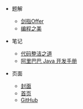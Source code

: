 * 题解
  * [剑指Offer](docs/coding-interview.md)
  * [编程之美](docs/the-beauty-of-programming.md)

* 笔记
  * [代码整洁之道](docs/clean-code.md)
  * [阿里巴巴 Java 开发手册](docs/effective-coding.md)

* 页面
  * [封面]()
  * [首页](README)
  * [GitHub](https://github.com/yanglbme)